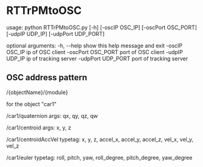# RTTrPMtoOSC

usage: python RTTrPMtoOSC.py [-h] [-oscIP OSC_IP] [-oscPort OSC_PORT] [-udpIP UDP_IP] [-udpPort UDP_PORT]

optional arguments:
  -h, --help         show this help message and exit
  -oscIP OSC_IP      ip of OSC client
  -oscPort OSC_PORT  port of OSC client
  -udpIP UDP_IP      ip of tracking server
  -udpPort UDP_PORT  port of tracking server


## OSC address pattern

/{objectName}/{module}

for the object "car1"

/car1/quaternion 		args: qx, qy, qz, qw

/car1/centroid 			args: x, y, z

/car1/centroidAccVel 	typetag: x, y, z, accel_x, accel_y, accel_z, vel_x, vel_y, vel_z

/car1/euler 			typetag: roll, pitch, yaw, roll_degree, pitch_degree, yaw_degree

